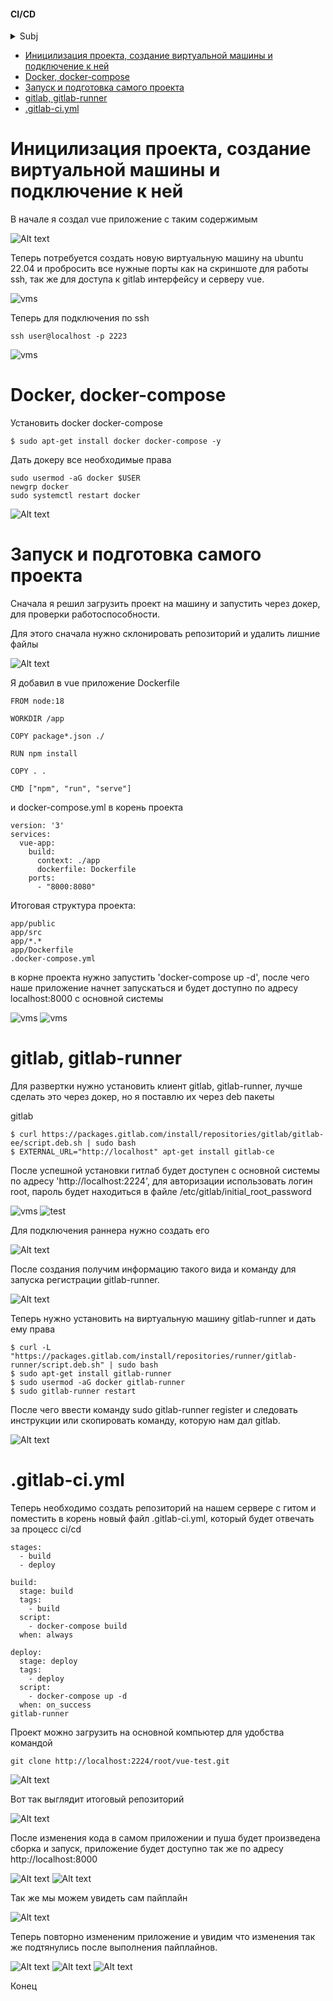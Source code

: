 #### CI/CD

<details>
<summary>Subj</summary>
 
 развернуть, настроить и продемонстрировать CI/CD на примере собственной инсталляции GitLab. Должен быть настроен пайплайн, собирающий простейшее приложение Vue.js и разворачивающий его через docker compose.
 
</details>

- [Иницилизация проекта, создание виртуальной машины и подключение к ней](#иницилизация-проекта-создание-виртуальной-машины-и-подключение-к-ней)
- [Docker, docker-compose](#docker-docker-compose)
- [Запуск и подготовка самого проекта](#запуск-и-подготовка-самого-проекта)
- [gitlab, gitlab-runner](#gitlab-gitlab-runner)
- [.gitlab-ci.yml](#gitlab-ciyml)

# Иницилизация проекта, создание виртуальной машины и подключение к ней

В начале я создал vue приложение с таким содержимым

![Alt text](img/image-11.png)

Теперь потребуется создать новую виртуальную машину на ubuntu 22.04 и пробросить все нужные порты как на скриншоте для работы ssh, так же для доступа к gitlab интерфейсу и серверу vue.

![vms](img/port.JPG)

Теперь для подключения по ssh 

```
ssh user@localhost -p 2223
```

![vms](img/ssh.JPG)

#  Docker, docker-compose

Установить docker docker-compose

```
$ sudo apt-get install docker docker-compose -y
```

Дать докеру все необходимые права
```
sudo usermod -aG docker $USER
newgrp docker
sudo systemctl restart docker
```
![Alt text](img/image-12.png)
# Запуск и подготовка самого проекта
Сначала я решил загрузить проект на машину и запустить через докер, для проверки работоспособности. 

Для этого сначала нужно склонировать репозиторий и удалить лишние файлы

![Alt text](img/image20.png)

Я добавил в vue приложение Dockerfile
```
FROM node:18

WORKDIR /app

COPY package*.json ./

RUN npm install

COPY . .

CMD ["npm", "run", "serve"]
```

и docker-compose.yml в корень проекта

```
version: '3'
services:
  vue-app:
    build:
      context: ./app
      dockerfile: Dockerfile
    ports:
      - "8000:8080"
```

Итоговая  структура проекта:

```
app/public
app/src
app/*.*
app/Dockerfile
.docker-compose.yml
```

в корне проекта нужно запустить 'docker-compose up -d', после чего наше приложение начнет запускаться  и будет доступно по адресу localhost:8000 с основной системы

![vms](img/app1.JPG)
![vms](img/app2.JPG)

# gitlab, gitlab-runner
Для развертки нужно установить клиент gitlab, gitlab-runner,  лучше сделать это через докер, но я поставлю их через deb пакеты 

gitlab

```
$ curl https://packages.gitlab.com/install/repositories/gitlab/gitlab-ee/script.deb.sh | sudo bash
$ EXTERNAL_URL="http://localhost" apt-get install gitlab-ce
```
После успешной установки гитлаб будет доступен с основной  системы по адресу 'http://localhost:2224', для авторизации использовать логин  root, пароль будет находиться в файле /etc/gitlab/initial_root_password

![vms](img/password.JPG)
![test](img/image.png)

Для подключения раннера нужно создать его

![Alt text](img/image-2.png)

После создания получим информацию такого вида и команду для запуска регистрации  gitlab-runner. 

![Alt text](img/image-3.png)

Теперь нужно установить на виртуальную машину gitlab-runner и дать ему права

```
$ curl -L "https://packages.gitlab.com/install/repositories/runner/gitlab-runner/script.deb.sh" | sudo bash
$ sudo apt-get install gitlab-runner
$ sudo usermod -aG docker gitlab-runner
$ sudo gitlab-runner restart
```
После чего ввести команду sudo gitlab-runner register и следовать инструкции или скопировать  команду, которую нам дал gitlab.

![Alt text](img/image-13.png)

# .gitlab-ci.yml

Теперь необходимо создать репозиторий на нашем сервере с гитом и поместить в корень новый файл .gitlab-ci.yml, который будет отвечать за процесс ci/cd

```
stages:
  - build
  - deploy

build:
  stage: build
  tags:
    - build
  script:
    - docker-compose build
  when: always

deploy:
  stage: deploy
  tags:
    - deploy
  script:
    - docker-compose up -d
  when: on_success
gitlab-runner
```


Проект можно загрузить на основной компьютер для удобства командой

```
git clone http://localhost:2224/root/vue-test.git
```

![Alt text](img/image21.png)

Вот так выглядит итоговый репозиторий

![Alt text](img/image-1.png)


После изменения кода в самом приложении и пуша будет произведена сборка и запуск, приложение будет доступно так же по адресу http://localhost:8000

![Alt text](img/image-31.png)
![Alt text](img/image37.png)

Так же мы можем увидеть сам пайплайн

![Alt text](img/image-29.png)


Теперь повторно измененим приложение и увидим  что изменения так же подтянулись  после выполнения пайплайнов.

![Alt text](img/image-55.png)
![Alt text](img/image-86.png)
![Alt text](img/image-56.png)

Конец